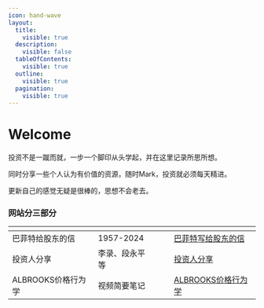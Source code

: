 ```yaml
---
icon: hand-wave
layout:
  title:
    visible: true
  description:
    visible: false
  tableOfContents:
    visible: true
  outline:
    visible: true
  pagination:
    visible: true
---
```


# Welcome

投资不是一蹴而就，一步一个脚印从头学起，并在这里记录所思所想。

同时分享一些个人认为有价值的资源，随时Mark，投资就必须每天精进。

更新自己的感觉无疑是很棒的，思想不会老去。

### 网站分三部分

<table data-view="cards"><thead><tr><th></th><th></th><th data-hidden data-card-cover data-type="files"></th><th data-hidden></th><th data-hidden data-card-target data-type="content-ref"></th></tr></thead><tbody><tr><td>巴菲特给股东的信</td><td>1957-2024</td><td></td><td></td><td><a href="https://app.gitbook.com/o/GLVk0B1tRZ0p5yU0xjLU/s/-M3-8MHQgXyS2bz2buZw/">巴菲特写给股东的信</a></td></tr><tr><td>投资人分享</td><td>李录、段永平等</td><td></td><td></td><td><a href="https://app.gitbook.com/o/GLVk0B1tRZ0p5yU0xjLU/s/93Gta1kjyWldWgst6mgG/">投资人分享</a></td></tr><tr><td>ALBROOKS价格行为学</td><td>视频简要笔记</td><td></td><td></td><td><a href="https://app.gitbook.com/o/GLVk0B1tRZ0p5yU0xjLU/s/ydMFJNQS8lP1t6ppmIaG/">ALBROOKS价格行为学</a></td></tr></tbody></table>
